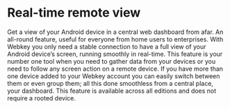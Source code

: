   # Real-time remote view
 Get a view of your Android device in a central web dashboard from afar. An all-round feature, useful for everyone from home users to enterprises. With Webkey you only need a stable connection to have a full view of your Android device’s screen, running smoothly in real-time. This feature is your number one tool when you need to gather data from your devices or you need to follow any screen action on a remote device. If you have more than one device added to your Webkey account you can easily switch between them or even group them; all this done smoothless from a central place, your dashboard. This feature is available across all editions and does not require a rooted device. 
